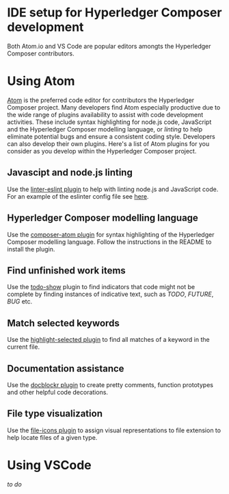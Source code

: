 # IDE setup for Hyperledger Composer development

Both Atom.io and VS Code are popular editors amongts the Hyperledger Composer contributors.

# Using Atom

[Atom](https://atom.io/) is the preferred code editor for contributors the Hyperledger Composer project.  Many developers find Atom especially productive due to the wide range of plugins availability to assist with code development activities. These include syntax highlighting for node.js code, JavaScript and the Hyperledger Composer modelling language, or *linting* to help eliminate potential bugs and ensure a consistent coding style. Developers can also develop their own plugins. Here's a list of Atom plugins  for you consider as you develop within the Hyperledger Composer project.

## Javascipt and node.js linting

Use the [linter-eslint plugin](https://atom.io/packages/linter-eslint) to help with linting node.js and JavaScript code. For an example of the eslinter config file see [here](../packages/composer-admin/.eslintrc.yml).

## Hyperledger Composer modelling language

Use the [composer-atom plugin](https://github.com/hyperledger/composer-atom-plugin) for syntax highlighting of the Hyperledger Composer modelling language.  Follow the instructions in the README to install the plugin.

## Find unfinished work items

Use the [todo-show](https://atom.io/packages/todo-show) plugin to find indicators that code might not be complete by finding instances of indicative text, such as *TODO*, *FUTURE*, *BUG* etc.

## Match selected keywords

Use the [highlight-selected plugin](https://atom.io/packages/highlight-selected) to find all matches of a keyword in the current file.

## Documentation assistance

Use the [docblockr plugin](https://atom.io/packages/docblockr) to create pretty comments, function prototypes and other helpful code decorations.

## File type visualization

Use the [file-icons plugin](https://atom.io/packages/file-icons) to assign visual representations to file extension to help locate files of a given type.

# Using VSCode
_to do_
